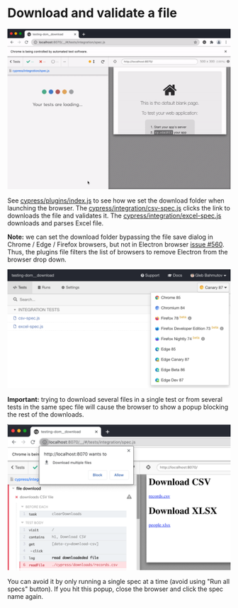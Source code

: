 # Download and validate a file

![CSV file download test](images/csv-download.gif)

See [cypress/plugins/index.js](cypress/plugins/index.js) to see how we set the download folder when launching the browser. The [cypress/integration/csv-spec.js](cypress/integration/csv-spec.js) clicks the link to downloads the file and validates it. The [cypress/integration/excel-spec.js](cypress/integration/excel-spec.js) downloads and parses Excel file.

**Note:** we can set the download folder bypassing the file save dialog in Chrome / Edge / Firefox browsers, but not in Electron browser [issue #560](https://github.com/cypress-io/cypress-example-recipes/issues/560). Thus, the plugins file filters the list of browsers to remove Electron from the browser drop down.

![Filtered browsers without Electron](images/filtered-browsers.png)

**Important:** trying to download several files in a single test or from several tests in the same spec file will cause the browser to show a popup blocking the rest of the downloads.

![Download multiple files](images/download-block.png)

You can avoid it by only running a single spec at a time (avoid using "Run all specs" button). If you hit this popup, close the browser and click the spec name again.
